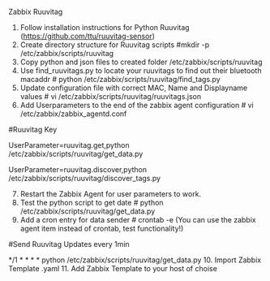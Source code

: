 Zabbix Ruuvitag

1. Follow installation instructions for Python Ruuvitag (https://github.com/ttu/ruuvitag-sensor)
2. Create directory structure for Ruuvitag scripts #mkdir -p /etc/zabbix/scripts/ruuvitag
3. Copy python and json files to created folder /etc/zabbix/scripts/ruuvitag
4. Use find_ruuvitags.py to locate your ruuvitags to find out their bluetooth macaddr # python /etc/zabbix/scripts/ruuvitag/find_tags.py
5. Update configuration file with correct MAC, Name and Displayname values # vi /etc/zabbix/scripts/ruuvitag/ruuvitags.json
6. Add Userparameters to the end of the zabbix agent configuration # vi /etc/zabbix/zabbix_agentd.conf

#Ruuvitag Key

UserParameter=ruuvitag.get,python /etc/zabbix/scripts/ruuvitag/get_data.py

UserParameter=ruuvitag.discover,python /etc/zabbix/scripts/ruuvitag/discover_tags.py

7. Restart the Zabbix Agent for user parameters to work.
8. Test the python script to get date # python /etc/zabbix/scripts/ruuvitag/get_data.py
9. Add a cron entry for data sender # crontab -e (You can use the zabbix agent item instead of crontab, test functionality!)

#Send Ruuvitag Updates every 1min

*/1 * * * * python /etc/zabbix/scripts/ruuvitag/get_data.py
10. Import Zabbix Template .yaml
11. Add Zabbix Template to your host of choise
